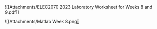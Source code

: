 
![[Attachments/ELEC2070 2023 Laboratory Worksheet for Weeks 8 and 9.pdf]]

![[Attachments/Matlab Week 8.png]]